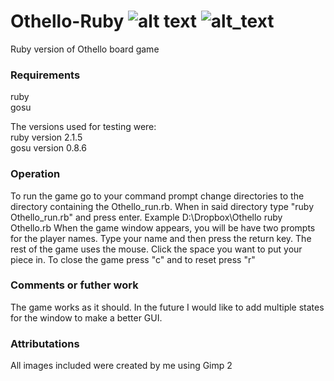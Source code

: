 # Othello-Ruby ![alt text][travis] ![alt_text][codacy]
Ruby version of Othello board game

### Requirements

ruby  
gosu

The versions used for testing were:  
ruby version 2.1.5  
gosu version 0.8.6  

### Operation

To run the game go to your command prompt change directories to the directory containing the Othello_run.rb. When in said directory type "ruby Othello_run.rb" and press enter. Example 
	D:\Dropbox\Othello  ruby Othello.rb
When the game window appears, you will be have two prompts for the player names. 
Type your name and then press the return key.
The rest of the game uses the mouse.
Click the space you want to put your piece in.
To close the game press "c" and to reset press "r" 

### Comments or futher work
The game works as it should. In the future I would like to add multiple states for the window 
to make a better GUI.

### Attributations

All images included were created by me using Gimp 2

[travis]:(https://travis-ci.org/phil0s0pher/Othello.svg?branch=master)
[codacy]:(https://api.codacy.com/project/badge/Grade/03a3cfd677e640dca0aaf0502672dcfb)
